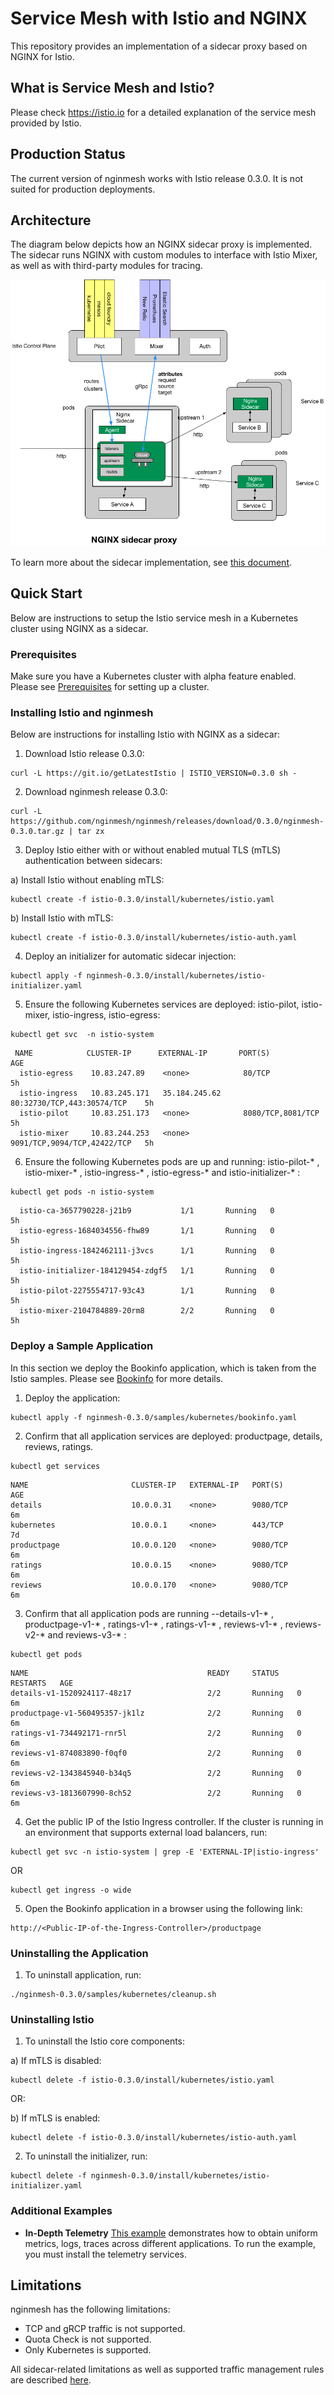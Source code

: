 # Service Mesh with Istio and NGINX
This repository provides an implementation of a sidecar proxy based on NGINX for Istio.

## What is Service Mesh and Istio?
Please check https://istio.io for a detailed explanation of the service mesh provided by Istio.

## Production Status
The current version of nginmesh works with Istio release 0.3.0. It is not suited for production deployments.

## Architecture
The diagram below depicts how an NGINX sidecar proxy is implemented. The sidecar runs NGINX with custom modules to interface with Istio Mixer, as well as with third-party modules for tracing.

![Alt text](/images/nginx_sidecar.png?raw=true "Nginx Sidecar")

To learn more about the sidecar implementation, see [this document](istio/agent).

## Quick Start
Below are instructions to setup the Istio service mesh in a Kubernetes cluster using NGINX as a sidecar.

### Prerequisites
Make sure you have a Kubernetes cluster with alpha feature enabled. Please see [Prerequisites](https://istio.io/docs/setup/kubernetes/quick-start.html#prerequisites) for setting up a cluster.

### Installing Istio and nginmesh
Below are instructions for installing Istio with NGINX as a sidecar:
1. Download Istio release 0.3.0:
```
curl -L https://git.io/getLatestIstio | ISTIO_VERSION=0.3.0 sh -
```
2. Download nginmesh release 0.3.0:
```
curl -L https://github.com/nginmesh/nginmesh/releases/download/0.3.0/nginmesh-0.3.0.tar.gz | tar zx
```

3. Deploy Istio either with or without enabled mutual TLS (mTLS) authentication between sidecars:

a) Install Istio without enabling mTLS:
```
kubectl create -f istio-0.3.0/install/kubernetes/istio.yaml
```
b) Install Istio with mTLS:
```
kubectl create -f istio-0.3.0/install/kubernetes/istio-auth.yaml
```
4. Deploy an initializer for automatic sidecar injection:
```
kubectl apply -f nginmesh-0.3.0/install/kubernetes/istio-initializer.yaml
```

5. Ensure the following Kubernetes services are deployed: istio-pilot, istio-mixer, istio-ingress, istio-egress:
```
kubectl get svc  -n istio-system  
```
```
 NAME            CLUSTER-IP      EXTERNAL-IP       PORT(S)                       AGE
  istio-egress    10.83.247.89    <none>            80/TCP                        5h
  istio-ingress   10.83.245.171   35.184.245.62     80:32730/TCP,443:30574/TCP    5h
  istio-pilot     10.83.251.173   <none>            8080/TCP,8081/TCP             5h
  istio-mixer     10.83.244.253   <none>            9091/TCP,9094/TCP,42422/TCP   5h
```

6. Ensure the following Kubernetes pods are up and running: istio-pilot-* , istio-mixer-* , istio-ingress-* , istio-egress-* and istio-initializer-* :
```
kubectl get pods -n istio-system    
```
```
  istio-ca-3657790228-j21b9           1/1       Running   0          5h
  istio-egress-1684034556-fhw89       1/1       Running   0          5h
  istio-ingress-1842462111-j3vcs      1/1       Running   0          5h
  istio-initializer-184129454-zdgf5   1/1       Running   0          5h
  istio-pilot-2275554717-93c43        1/1       Running   0          5h
  istio-mixer-2104784889-20rm8        2/2       Running   0          5h
```
### Deploy a Sample Application
In this section we deploy the Bookinfo application, which is taken from the Istio samples. Please see [Bookinfo](https://istio.io/docs/guides/bookinfo.html)  for more details.

1. Deploy the application:
```
kubectl apply -f nginmesh-0.3.0/samples/kubernetes/bookinfo.yaml
```

2. Confirm that all application services are deployed: productpage, details, reviews, ratings.
```
kubectl get services
```
```
NAME                       CLUSTER-IP   EXTERNAL-IP   PORT(S)              AGE
details                    10.0.0.31    <none>        9080/TCP             6m
kubernetes                 10.0.0.1     <none>        443/TCP              7d
productpage                10.0.0.120   <none>        9080/TCP             6m
ratings                    10.0.0.15    <none>        9080/TCP             6m
reviews                    10.0.0.170   <none>        9080/TCP             6m
```

3. Confirm that all application pods are running --details-v1-* , productpage-v1-* , ratings-v1-* , ratings-v1-* , reviews-v1-* , reviews-v2-* and reviews-v3-* :
```
kubectl get pods
```
```
NAME                                        READY     STATUS    RESTARTS   AGE
details-v1-1520924117-48z17                 2/2       Running   0          6m
productpage-v1-560495357-jk1lz              2/2       Running   0          6m
ratings-v1-734492171-rnr5l                  2/2       Running   0          6m
reviews-v1-874083890-f0qf0                  2/2       Running   0          6m
reviews-v2-1343845940-b34q5                 2/2       Running   0          6m
reviews-v3-1813607990-8ch52                 2/2       Running   0          6m
```

4. Get the public IP of the Istio Ingress controller. If the cluster is running in an environment that supports external load balancers, run:
```
kubectl get svc -n istio-system | grep -E 'EXTERNAL-IP|istio-ingress'
```
OR
```
kubectl get ingress -o wide       
```

5. Open the Bookinfo application in a browser using the following link:
```
http://<Public-IP-of-the-Ingress-Controller>/productpage
```
### Uninstalling the Application
1. To uninstall application, run:
```
./nginmesh-0.3.0/samples/kubernetes/cleanup.sh 
```


### Uninstalling Istio
1. To uninstall the Istio core components:

a) If mTLS is disabled:
```
kubectl delete -f istio-0.3.0/install/kubernetes/istio.yaml
```

OR:

b) If mTLS is enabled:
```
kubectl delete -f istio-0.3.0/install/kubernetes/istio-auth.yaml
```

2. To uninstall the initializer, run:
```
kubectl delete -f nginmesh-0.3.0/install/kubernetes/istio-initializer.yaml
```

### Additional Examples

* **In-Depth Telemetry** [This example](https://istio.io/docs/guides/telemetry.html) demonstrates how to obtain uniform metrics, logs, traces across different applications. To run the example, you must install the telemetry services. 


## Limitations
nginmesh has the following limitations:
* TCP and gRCP traffic is not supported.
* Quota Check is not supported.
* Only Kubernetes is supported.

All sidecar-related limitations as well as supported traffic management rules are described [here](istio/agent).
